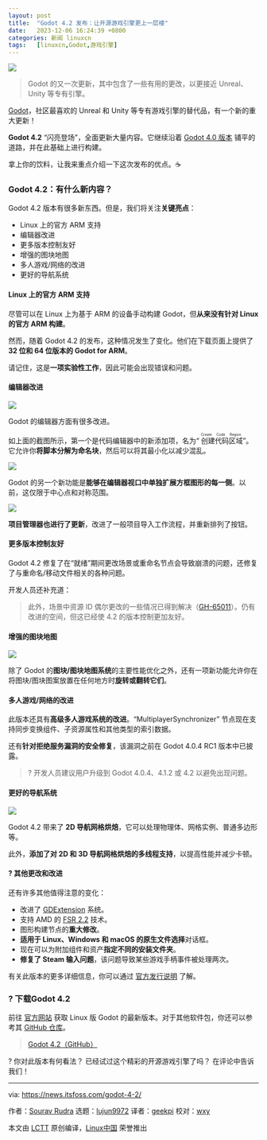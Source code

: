 ```yaml
---
layout: post
title:	"Godot 4.2 发布：让开源游戏引擎更上一层楼"
date:	2023-12-06 16:24:39 +0800 
categories:	新闻 linuxcn 
tags:	[linuxcn,Godot,游戏引擎]
---
```



![](/Asserts/Images//attachment/album/202312/06/162357bjz99b66jpnbqy6p.jpg)



> 
> Godot 的又一次更新，其中包含了一些有用的更改，以更接近 Unreal、Unity 等专有引擎。
> 
> 
> 


[Godot](https://godotengine.org/)，社区最喜欢的 Unreal 和 Unity 等专有游戏引擎的替代品，有一个新的重大更新！


**Godot 4.2** “闪亮登场”，全面更新大量内容。它继续沿着 [Godot 4.0 版本](https://news.itsfoss.com/godot-4-0-release/) 铺平的道路，并在此基础上进行构建。


拿上你的饮料，让我来重点介绍一下这次发布的优点。☕


### Godot 4.2：有什么新内容？


Godot 4.2 版本有很多新东西。但是，我们将关注**关键亮点**：


* Linux 上的官方 ARM 支持
* 编辑器改进
* 更多版本控制友好
* 增强的图块地图
* 多人游戏/网络的改进
* 更好的导航系统


#### Linux 上的官方 ARM 支持


尽管可以在 Linux 上为基于 ARM 的设备手动构建 Godot，但**从来没有针对 Linux 的官方 ARM 构建**。


然而，随着 Godot 4.2 的发布，这种情况发生了变化。他们在下载页面上提供了 **32 位和 64 位版本的 Godot for ARM**。


请记住，这是**一项实验性工作**，因此可能会出现错误和问题。


#### 编辑器改进


![](/Asserts/Images//attachment/album/202312/06/162439nzccc33v9le2jvxe.jpg)


Godot 的编辑器方面有很多改进。


如上面的截图所示，第一个是代码编辑器中的新添加项，名为“<ruby> 创建代码区域 <rt>  Create Code Region </rt></ruby>”。它允许你**将脚本分解为命名块**，然后可以将其最小化以减少混乱。


![](/Asserts/Images//attachment/album/202312/06/162440int6f9iyow79i86f.jpg)


Godot 的另一个新功能是**能够在编辑器视口中单独扩展方框图形的每一侧**。以前，这仅限于中心点和对称范围。


![](/Asserts/Images//attachment/album/202312/06/162440lc7h56njk2i5a52i.jpg)


**项目管理器也进行了更新**，改进了一般项目导入工作流程，并重新排列了按钮。


#### 更多版本控制友好


Godot 4.2 修复了在“就绪”期间更改场景或重命名节点会导致崩溃的问题，还修复了与重命名/移动文件相关的各种问题。


开发人员还补充道：



> 
> 此外，场景中资源 ID 偶尔更改的一些情况已得到解决（[GH-65011](https://github.com/godotengine/godot/pull/65011)）。仍有改进的空间，但这已经使 4.2 的版本控制更加友好。
> 
> 
> 


#### 增强的图块地图


![](/Asserts/Images//attachment/album/202312/06/162440au88ikccvg8dv2fc.jpg)


除了 Godot 的**图块/图块地图系统**的主要性能优化之外，还有一项新功能允许你在将图块/图块图案放置在任何地方时**旋转或翻转它们**。


#### 多人游戏/网络的改进


此版本还具有**高级多人游戏系统的改进**。“MultiplayerSynchronizer” 节点现在支持同步变换组件、子资源属性和其他类型的索引数据。


还有**针对拒绝服务漏洞的安全修复**，该漏洞之前在 Godot 4.0.4 RC1 版本中已披露。



> 
> ? 开发人员建议用户升级到 Godot 4.0.4、4.1.2 或 4.2 以避免出现问题。
> 
> 
> 


#### 更好的导航系统


![](/Asserts/Images//attachment/album/202312/06/162441qvxaziupia9dvjf3.jpg)


Godot 4.2 带来了 **2D 导航网格烘焙**，它可以处理物理体、网格实例、普通多边形等。


此外，**添加了对 2D 和 3D 导航网格烘焙的多线程支持**，以提高性能并减少卡顿。


#### ?️ 其他更改和改进


还有许多其他值得注意的变化：


* 改进了 [GDExtension](https://docs.godotengine.org/en/stable/tutorials/scripting/gdextension/what_is_gdextension.html) 系统。
* 支持 AMD 的 [FSR 2.2](https://community.amd.com/t5/gaming/amd-fidelityfx-super-resolution-2-2-racing-into-more-games-and/ba-p/563910) 技术。
* 图形构建节点的**重大修改**。
* **适用于 Linux、Windows 和 macOS 的原生文件选择**对话框。
* 现在可以为附加组件和资产**指定不同的安装文件夹**。
* **修复了 Steam 输入问题**，该问题导致某些游戏手柄事件被处理两次。


有关此版本的更多详细信息，你可以通过 [官方发行说明](https://godotengine.org/article/godot-4-2-arrives-in-style/) 了解。


### ? 下载Godot 4.2


前往 [官方网站](https://godotengine.org/download/linux/) 获取 Linux 版 Godot 的最新版本。对于其他软件包，你还可以参考其 [GitHub 仓库](https://github.com/godotengine/godot/releases/tag/4.2-stable)。



> 
> [Godot 4.2（GitHub）](https://github.com/godotengine/godot/releases/tag/4.2-stable)
> 
> 
> 


? 你对此版本有何看法？ 已经试过这个精彩的开源游戏引擎了吗？ 在评论中告诉我们！




---


via: <https://news.itsfoss.com/godot-4-2/>


作者：[Sourav Rudra](https://news.itsfoss.com/author/sourav/) 选题：[lujun9972](https://github.com/lujun9972) 译者：[geekpi](https://github.com/geekpi) 校对：[wxy](https://github.com/wxy)


本文由 [LCTT](https://github.com/LCTT/TranslateProject) 原创编译，[Linux中国](https://linux.cn/) 荣誉推出

